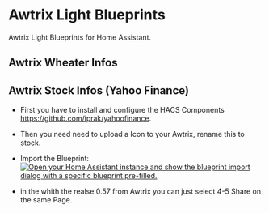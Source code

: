 # Awtrix Light Blueprints
Awtrix Light Blueprints for Home Assistant.

## Awtrix Wheater Infos


## Awtrix Stock Infos (Yahoo Finance)

- First you have to install and configure  the HACS Components https://github.com/iprak/yahoofinance. 
- Then you need need to upload a Icon to your Awtrix, rename this to stock.
- Import the Blueprint: <a href="https://my.home-assistant.io/redirect/blueprint_import/?blueprint_url=https%3A%2F%2Fgithub.com%2Fmichelnet%2Fawtrix-light-blueprints%2Fblob%2Fmain%2Fautomation%2Fawtrix_stock.yaml" target="_blank"><img src="https://my.home-assistant.io/badges/blueprint_import.svg" alt="Open your Home Assistant instance and show the blueprint import dialog with a specific blueprint pre-filled." /></a>

- in the whith the realse 0.57 from Awtrix you can just select 4-5 Share on the same Page. 
